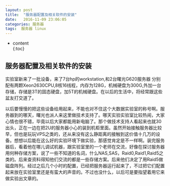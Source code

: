 ```yaml
---
layout: post
title:  "服务器配置及相关软件的安装"
date:   2016-11-09 23:06:05
categories: 服务器
tags:  服务器 linux
---
```

* content  
{:toc}  

## 服务器配置及相关软件的安装

实验室新来了一批设备，来了7台hp的workstation,和2台曙光G620服务器 分别配有两颗Xeon2630CPU,8核16线程，内存为128G，机械硬盘为300G,外加一台存储，存储是3T的固态硬盘，加5T的机械硬盘。在以后的生活中，将经常跟这些盆友打交道了。




以后要慢慢的把这些设备给用起来，不能也对不住这个大数据实验室的称号啊。服务器到的哪天，曙光也派人来这里做技术支持了。哪天实验实验室比较热闹，大家心情也很不错，毕竟以后大家都能用新电脑了。那个做技术支持人看起来也就30出头，正在一边在把2U的服务器小心的装到机柜里面。虽然开始接触服务器比较早，但也是玩玩VPS之类的，还从来没有这么静距离的接触到这价值十几万的设备。想想以后能在这么好的实验环境下做实验，那感觉肯定是不一样啊。装完服务器后，看着他在哪儿调试机器，跟实验室里的一个老师在交流，好像在探讨服务器用何种存储方案，说了一些不知道的名词，什么NAS,SAS，Raid0,Raid1,Raid5之类的。后来查资料得知他们交流的都是一些存储方案。后来他们决定了用Raid5做磁盘阵列。经过之后几个小时的配置，已经把服务器运行起来了，不过把它们配置起来放在实验室里还是有蛮大的声音的。不过也没什么，以后可是要指望着用它来做实验出文章的。